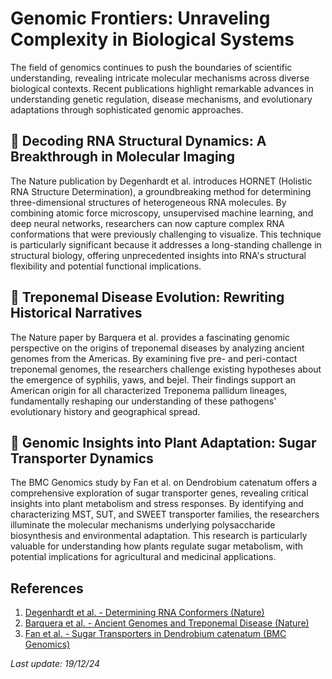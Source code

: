 # Genomic Frontiers: Unraveling Complexity in Biological Systems

The field of genomics continues to push the boundaries of scientific understanding, revealing intricate molecular mechanisms across diverse biological contexts. Recent publications highlight remarkable advances in understanding genetic regulation, disease mechanisms, and evolutionary adaptations through sophisticated genomic approaches.

## 🧬 Decoding RNA Structural Dynamics: A Breakthrough in Molecular Imaging

The Nature publication by Degenhardt et al. introduces HORNET (Holistic RNA Structure Determination), a groundbreaking method for determining three-dimensional structures of heterogeneous RNA molecules. By combining atomic force microscopy, unsupervised machine learning, and deep neural networks, researchers can now capture complex RNA conformations that were previously challenging to visualize. This technique is particularly significant because it addresses a long-standing challenge in structural biology, offering unprecedented insights into RNA's structural flexibility and potential functional implications.

## 🦠 Treponemal Disease Evolution: Rewriting Historical Narratives

The Nature paper by Barquera et al. provides a fascinating genomic perspective on the origins of treponemal diseases by analyzing ancient genomes from the Americas. By examining five pre- and peri-contact treponemal genomes, the researchers challenge existing hypotheses about the emergence of syphilis, yaws, and bejel. Their findings support an American origin for all characterized Treponema pallidum lineages, fundamentally reshaping our understanding of these pathogens' evolutionary history and geographical spread.

## 🌱 Genomic Insights into Plant Adaptation: Sugar Transporter Dynamics

The BMC Genomics study by Fan et al. on Dendrobium catenatum offers a comprehensive exploration of sugar transporter genes, revealing critical insights into plant metabolism and stress responses. By identifying and characterizing MST, SUT, and SWEET transporter families, the researchers illuminate the molecular mechanisms underlying polysaccharide biosynthesis and environmental adaptation. This research is particularly valuable for understanding how plants regulate sugar metabolism, with potential implications for agricultural and medicinal applications.

## References

1. [Degenhardt et al. - Determining RNA Conformers (Nature)](https://pubmed.ncbi.nlm.nih.gov/39695231)
2. [Barquera et al. - Ancient Genomes and Treponemal Disease (Nature)](https://pubmed.ncbi.nlm.nih.gov/39694065)
3. [Fan et al. - Sugar Transporters in Dendrobium catenatum (BMC Genomics)](https://pubmed.ncbi.nlm.nih.gov/39695392)

*Last update: 19/12/24*

